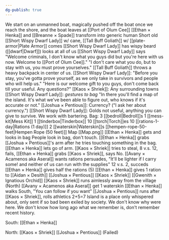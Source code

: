 ```yaml
---
dg-publish: true
---
```

We start on an unmanned boat, magically pushed off the boat once we reach the shore, and the boat leaves at [[Port of Olum Cee]]
[[Ethan × Henka]] and [[Breanne × Spade]] transform into generic human
Short old [[Short Wispy Dwarf Lady]] w/ cane, [[Tall Buff Goliath]] w/ [[plate-armor|Plate Armor]] comes
[[Short Wispy Dwarf Lady]] has wispy beard ([[dwarf|Dwarf]]) looks at all of us
[[Short Wispy Dwarf Lady]] says "Welcome criminals, I don't know what you guys did but you're here with us now. Welcome to [[Port of Olum Cee]]."
"I don't care what you do, but to stay with us, you must prove yourselves."
[[Tall Buff Goliath]] throws a heavy backpack in center of us.
[[Short Wispy Dwarf Lady]]: "Before you stay, you've gotta prove yourself, as we only take in survivors and people who will help us."
"Here is our welcome gift to you guys, don't come back till your useful. Any questions?"
[[Kaos × Shriek]]: Any surrounding towns
[[Short Wispy Dwarf Lady]]: *gestures to bag* "In there you'll find a map of the island. It's what we've been able to figure out, who knows if it's accurate or not."
[[Joshua × Pentious]]: Currency? ("I ask her about currency.")
[[Short Wispy Dwarf Lady]]: Golds not useful, anything you can give to survive. We work with bartering.
Bag:
	3 [[bedroll|Bedroll]]s
	1 [[mess-kit|Mess Kit]]
	1 [[tinderbox|Tinderbox]]
	10 [[torch|Torch]]es
	10 [[rations-1-day|Rations (1 day)]]
	2 [[waterskin|Waterskin]]s
	[[hempen-rope-50-feet|Hempen Rope (50 feet)]]
	Map [[Map.png]]
[[Ethan × Henka]] gets and looks in bag
People look in bag, don't touch.
[[Ethan × Henka]] grabs [[Joshua × Pentious]]'s arm after he tries touching something in the bag.
[[Ethan × Henka]] lets go of arm.
[[Kaos × Shriek]] tries to steal, 8 v.s. 12, fails, [[Ethan × Henka]] grabs [[Kaos × Shriek]], says No.
[[Avany × Acamenos aka Aseral]] wants rations persuades, "It'll be lighter if I carry some! and neither of us can run with the supplies" 12 v.s. 2, succeds
[[Ethan × Henka]] gives half the rations (5)
[[Ethan × Henka]] gives 1 ration to [[Aidan × Desith]] [[Joshua × Pentious]] [[Kaos × Shriek]] [[Gwenith × Ignatious Orchid]]
[[Kaos × Shriek]] runs aimlessly away from the village (North)
[[Avany × Acamenos aka Aseral]] get 1 waterskin
[[Ethan × Henka]] walks South, "You can follow if you want"
[[Joshua × Pentious]] runs after [[Kaos × Shriek]], rolls athletics 2+5=7
Island is a place only whispered about, only sent if so bad been exiled by society. We don't know why were here.
We don't know how long ago what we remember is, don't remember recent history.

South:
[[Ethan × Henka]]

North:
[[Kaos × Shriek]]
[[Joshua × Pentious]] (Failed)